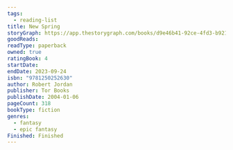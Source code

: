 ```yaml
---
tags:
  - reading-list
title: New Spring
storyGraph: https://app.thestorygraph.com/books/d9e46b41-92ce-4fd3-b921-f95cab462c25
goodReads:
readType: paperback
owned: true
ratingBook: 4
startDate:
endDate: 2023-09-24
isbn: "9781250252630"
author: Robert Jordan
publisher: Tor Books
publishDate: 2004-01-06
pageCount: 318
bookType: fiction
genres:
  - fantasy
  - epic fantasy
Finished: Finished
---
```

